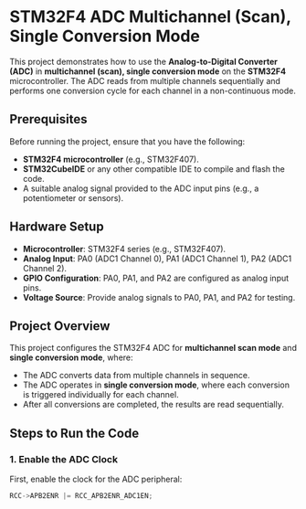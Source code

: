 # STM32F4 ADC Multichannel (Scan), Single Conversion Mode

This project demonstrates how to use the **Analog-to-Digital Converter (ADC)** in **multichannel (scan), single conversion mode** on the **STM32F4** microcontroller. The ADC reads from multiple channels sequentially and performs one conversion cycle for each channel in a non-continuous mode.

## Prerequisites

Before running the project, ensure that you have the following:
- **STM32F4 microcontroller** (e.g., STM32F407).
- **STM32CubeIDE** or any other compatible IDE to compile and flash the code.
- A suitable analog signal provided to the ADC input pins (e.g., a potentiometer or sensors).

## Hardware Setup

- **Microcontroller**: STM32F4 series (e.g., STM32F407).
- **Analog Input**: PA0 (ADC1 Channel 0), PA1 (ADC1 Channel 1), PA2 (ADC1 Channel 2).
- **GPIO Configuration**: PA0, PA1, and PA2 are configured as analog input pins.
- **Voltage Source**: Provide analog signals to PA0, PA1, and PA2 for testing.

## Project Overview

This project configures the STM32F4 ADC for **multichannel scan mode** and **single conversion mode**, where:
- The ADC converts data from multiple channels in sequence.
- The ADC operates in **single conversion mode**, where each conversion is triggered individually for each channel.
- After all conversions are completed, the results are read sequentially.

## Steps to Run the Code

### 1. **Enable the ADC Clock**

First, enable the clock for the ADC peripheral:

```c
RCC->APB2ENR |= RCC_APB2ENR_ADC1EN;